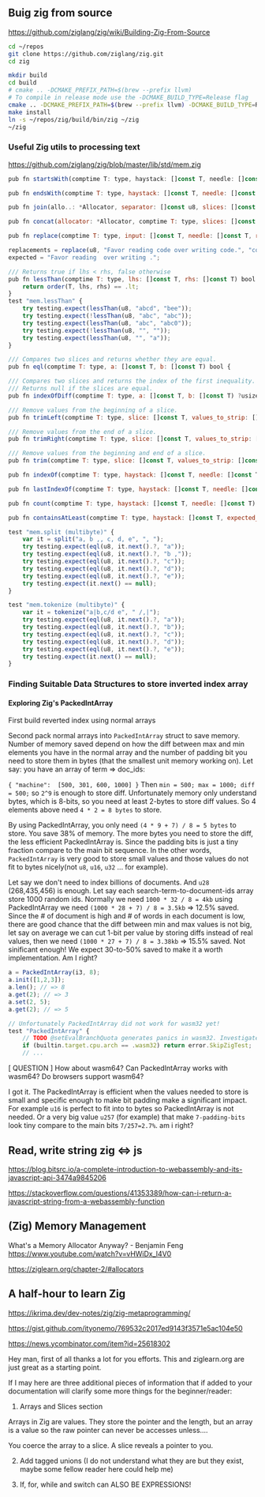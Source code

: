 ## Buig zig from source

https://github.com/ziglang/zig/wiki/Building-Zig-From-Source

```sh
cd ~/repos
git clone https://github.com/ziglang/zig.git
cd zig

mkdir build
cd build
# cmake .. -DCMAKE_PREFIX_PATH=$(brew --prefix llvm) 
# To compile in release mode use the -DCMAKE_BUILD_TYPE=Release flag
cmake .. -DCMAKE_PREFIX_PATH=$(brew --prefix llvm) -DCMAKE_BUILD_TYPE=Release
make install
ln -s ~/repos/zig/build/bin/zig ~/zig
~/zig
```

### Useful Zig utils to processing text

https://github.com/ziglang/zig/blob/master/lib/std/mem.zig

```js
pub fn startsWith(comptime T: type, haystack: []const T, needle: []const T) bool {

pub fn endsWith(comptime T: type, haystack: []const T, needle: []const T) bool {

pub fn join(allo..: *Allocator, separator: []const u8, slices: []const []const u8) ![]u8 {

pub fn concat(allocator: *Allocator, comptime T: type, slices: []const []const T) ![]T {

pub fn replace(comptime T: type, input: []const T, needle: []const T, replacement: []const T, output: []T) usize {

replacements = replace(u8, "Favor reading code over writing code.", "code", "", outp..);
expected = "Favor reading  over writing .";

/// Returns true if lhs < rhs, false otherwise
pub fn lessThan(comptime T: type, lhs: []const T, rhs: []const T) bool {
    return order(T, lhs, rhs) == .lt;
}
test "mem.lessThan" {
    try testing.expect(lessThan(u8, "abcd", "bee"));
    try testing.expect(!lessThan(u8, "abc", "abc"));
    try testing.expect(lessThan(u8, "abc", "abc0"));
    try testing.expect(!lessThan(u8, "", ""));
    try testing.expect(lessThan(u8, "", "a"));
}

/// Compares two slices and returns whether they are equal.
pub fn eql(comptime T: type, a: []const T, b: []const T) bool {

/// Compares two slices and returns the index of the first inequality.
/// Returns null if the slices are equal.
pub fn indexOfDiff(comptime T: type, a: []const T, b: []const T) ?usize {

/// Remove values from the beginning of a slice.
pub fn trimLeft(comptime T: type, slice: []const T, values_to_strip: []const T) []const T

/// Remove values from the end of a slice.
pub fn trimRight(comptime T: type, slice: []const T, values_to_strip: []const T) []const T

/// Remove values from the beginning and end of a slice.
pub fn trim(comptime T: type, slice: []const T, values_to_strip: []const T) []const T {

pub fn indexOf(comptime T: type, haystack: []const T, needle: []const T) ?usize {

pub fn lastIndexOf(comptime T: type, haystack: []const T, needle: []const T) ?usize {

pub fn count(comptime T: type, haystack: []const T, needle: []const T) usize {

pub fn containsAtLeast(comptime T: type, haystack: []const T, expected_count: usize, needle: []const T) bool {
```
```js
test "mem.split (multibyte)" {
    var it = split("a, b ,, c, d, e", ", ");
    try testing.expect(eql(u8, it.next().?, "a"));
    try testing.expect(eql(u8, it.next().?, "b ,"));
    try testing.expect(eql(u8, it.next().?, "c"));
    try testing.expect(eql(u8, it.next().?, "d"));
    try testing.expect(eql(u8, it.next().?, "e"));
    try testing.expect(it.next() == null);
}

test "mem.tokenize (multibyte)" {
    var it = tokenize("a|b,c/d e", " /,|");
    try testing.expect(eql(u8, it.next().?, "a"));
    try testing.expect(eql(u8, it.next().?, "b"));
    try testing.expect(eql(u8, it.next().?, "c"));
    try testing.expect(eql(u8, it.next().?, "d"));
    try testing.expect(eql(u8, it.next().?, "e"));
    try testing.expect(it.next() == null);
}
```

### Finding Suitable Data Structures to store inverted index array

#### Exploring Zig's PackedIntArray

First build reverted index using normal arrays

Second pack normal arrays into `PackedIntArray` struct to save memory. Number of memory saved depend on how the diff between max and min elements you have in the normal array and the number of padding bit you need to store them in bytes (that the smallest unit memory working on). Let say: you have an array of term => doc_ids: 

`{ "machine":  [500, 301, 600, 1000] }` Then `min = 500; max = 1000; diff = 500;` so `2^9` is enough to store diff. Unfortunately memory only understand bytes, which is 8-bits, so you need at least 2-bytes to store diff values. So 4 elements above need `4 * 2 = 8 bytes` to store.

By using PackedIntArray, you only need `(4 * 9 + 7) / 8 = 5 bytes` to store. You save 38% of memory. The more bytes you need to store the diff, the less efficient PackedIntArray is. Since the padding bits is just a tiny fraction compare to the main bit sequence. In the other words, `PackedIntArray` is very good to store small values and those values do not fit to bytes nicely(not `u8`, `u16`, `u32` ... for example).

Let say we don't need to index billions of documents. And `u28` (268,435,456) is enough.
Let say each search-term-to-document-ids array store 1000 random ids. Normally we need 
`1000 * 32 / 8 = 4kb` using PackedIntArray we need `(1000 * 28 + 7) / 8 = 3.5kb` => 12.5% saved. Since the # of document is high and # of words in each document is low, there are good chance that the diff between min and max values is not big, let say on average we can cut 1-bit per value by storing diffs instead of real values, then we need `(1000 * 27 + 7) / 8 = 3.38kb` => 15.5% saved. Not sinificant enough! We expect 30-to-50% saved to make it a worth implementation. Am I right?


```js Source: pack_int_array.zig
a = PackedIntArray(i3, 8);
a.init([1,2,3]);
a.len(); // => 8
a.get(2); // => 3
a.set(2, 5);
a.get(2); // => 5

// Unfortunately PackedIntArray did not work for wasm32 yet!
test "PackedIntArray" {
    // TODO @setEvalBranchQuota generates panics in wasm32. Investigate.
    if (builtin.target.cpu.arch == .wasm32) return error.SkipZigTest;
    // ...

```

[ QUESTION ] How about wasm64? Can PackedIntArray works with wasm64? Do browsers support wasm64?

I got it. The PackedIntArray is efficient when the values needed to store is small and specific enough to make bit padding make a significant impact. For example `u16` is perfect to fit into to bytes so PackedIntArray is not needed. Or a very big value `u257` (for example) that make `7-padding-bits` look tiny compare to the main bits `7/257=2.7%`. am i right?


## Read, write string zig <=> js

https://blog.bitsrc.io/a-complete-introduction-to-webassembly-and-its-javascript-api-3474a9845206

https://stackoverflow.com/questions/41353389/how-can-i-return-a-javascript-string-from-a-webassembly-function


## (Zig) Memory Management

What's a Memory Allocator Anyway? - Benjamin Feng
https://www.youtube.com/watch?v=vHWiDx_l4V0

https://ziglearn.org/chapter-2/#allocators


## A half-hour to learn Zig

https://ikrima.dev/dev-notes/zig/zig-metaprogramming/

https://gist.github.com/ityonemo/769532c2017ed9143f3571e5ac104e50

https://news.ycombinator.com/item?id=25618302

Hey man, first of all thanks a lot for you efforts. This and ziglearn.org are just great as a starting point.

If I may here are three additional pieces of information that if added to your documentation will clarify some more things for the beginner/reader:

1) Arrays and Slices section

Arrays in Zig are values. They store the pointer and the length, but an array is a value so the raw pointer can never be accesses unless....

You coerce the array to a slice. A slice reveals a pointer to you.

2) Add tagged unions (I do not understand what they are but they exist, maybe some fellow reader here could help me)

3) If, for, while and switch can ALSO BE EXPRESSIONS!

